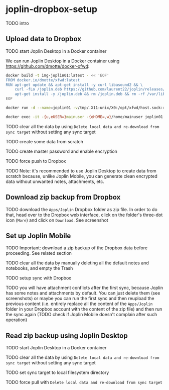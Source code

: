 # joplin-dropbox-setup

TODO intro

## Upload data to Dropbox

TODO start Joplin Desktop in a Docker container

We can run Joplin Desktop in a Docker container using https://github.com/dmotte/docker-xfwd:

```bash
docker build -t img-joplin01:latest - << 'EOF'
FROM docker.io/dmotte/xfwd:latest
RUN apt-get update && apt-get install -y curl libasound2 && \
    curl -fLo /joplin.deb https://github.com/laurent22/joplin/releases/latest/download/Joplin-3.2.13.deb && \
    apt-get install -y /joplin.deb && rm /joplin.deb && rm -rf /var/lib/apt/lists/*
EOF

docker run -d --name=joplin01 -v/tmp/.X11-unix/X0:/opt/xfwd/host.sock:ro -v"${XAUTHORITY:?}:/opt/xfwd/host.xauth:ro" img-joplin01:latest

docker exec -it -{u,eUSER=}mainuser -{eHOME=,w}/home/mainuser joplin01 joplin --no-sandbox
```

TODO clear all the data by using `Delete local data and re-download from sync target` without setting any sync target

TODO create some data from scratch

TODO create master password and enable encryption

TODO force push to Dropbox

TODO Note: it's recommended to use Joplin Desktop to create data from scratch because, unlike Joplin Mobile, you can generate clean encrypted data without unwanted notes, attachments, etc.

## Download zip backup from Dropbox

TODO download the `Apps/Joplin` Dropbox folder as zip file. In order to do that, head over to the Dropbox web interface, click on the folder's three-dot icon (`More`) and click on `Download`. See screenshot

## Set up Joplin Mobile

TODO Important: download a zip backup of the Dropbox data before proceeding. See related section

TODO clear all the data by manually deleting all the default notes and notebooks, and empty the Trash

TODO setup sync with Dropbox

TODO you will have attachment conflicts after the first sync, because Joplin has some notes and attachments by default. You can just delete them (see screenshots) or maybe you can run the first sync and then reupload the previous content (i.e. entirely replace all the content of the `Apps/Joplin` folder in your Dropbox account with the content of the zip file) and then run the sync again (TODO check if Joplin Mobile doesn't complain after such operation)

## Read zip backup using Joplin Desktop

TODO start Joplin Desktop in a Docker container

TODO clear all the data by using `Delete local data and re-download from sync target` without setting any sync target

TODO set sync target to local filesystem directory

TODO force pull with `Delete local data and re-download from sync target`
